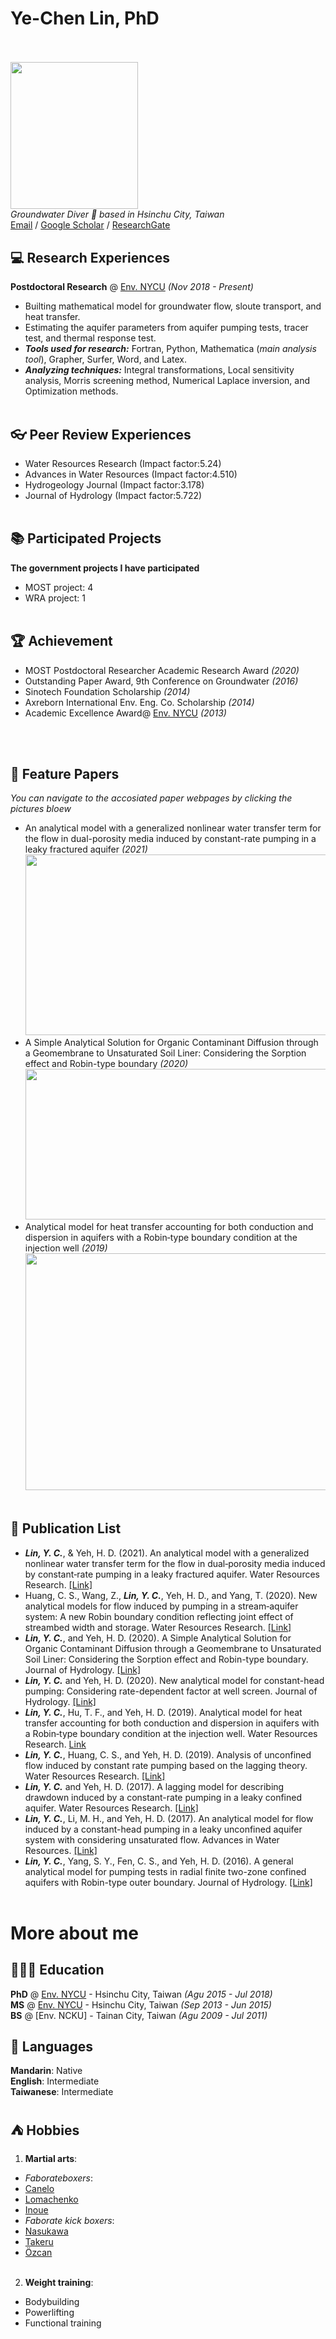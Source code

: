# Ye-Chen Lin, PhD <br><br>
<img src="https://user-images.githubusercontent.com/89235885/130341558-25d0b1bc-bd0a-4af4-ac9a-08b8b1f322e2.png" width="203.8" height="235.4"><br>
_Groundwater Diver 🤿 based in Hsinchu City, Taiwan_ <br>
[Email](mailto:aar246860@gmail.com) / [Google Scholar](https://scholar.google.com.tw/citations?user=PW0RFf0AAAAJ&hl=zh-TW) / [ResearchGate](https://www.researchgate.net/profile/Ye-Chen-Lin) <br>
## 💻 Research Experiences
**Postdoctoral Research** @ [Env. NYCU](https://www.ev.nctu.edu.tw/) _(Nov 2018 - Present)_ <br>
  - Builting mathematical model for groundwater flow, sloute transport, and heat transfer.
  - Estimating the aquifer parameters from aquifer pumping tests, tracer test, and thermal response test.
  - **_Tools used for research:_** Fortran, Python, Mathematica (_main analysis tool_), Grapher, Surfer, Word, and Latex.
  - **_Analyzing techniques:_** Integral transformations, Local sensitivity analysis, Morris screening method, Numerical Laplace inversion, and Optimization methods.
<br><br>

## 👓 Peer Review Experiences
  - Water Resources Research (Impact factor:5.24)
  - Advances in Water Resources (Impact factor:4.510)
  - Hydrogeology Journal (Impact factor:3.178)
  - Journal of Hydrology (Impact factor:5.722)
<br><br>

## 📚 Participated Projects
**The government projects I have participated** <br>
 - MOST project: 4
 - WRA project: 1
<br><br>

## 🏆 Achievement <br>
 - MOST Postdoctoral Researcher Academic Research Award _(2020)_
 - Outstanding Paper Award, 9th Conference on Groundwater _(2016)_
 - Sinotech Foundation Scholarship _(2014)_
 - Axreborn International Env. Eng. Co. Scholarship _(2014)_
 - Academic Excellence Award@ [Env. NYCU](https://www.ev.nctu.edu.tw/)  _(2013)_

<br><br>

## 📰 Feature Papers <br>
_You can navigate to the accosiated paper webpages by clicking the pictures bloew_
 - An analytical model with a generalized nonlinear water 
transfer term for the flow in dual-porosity media induced by constant-rate pumping in a leaky fractured aquifer _(2021)_<br>
[<img src="https://user-images.githubusercontent.com/89235885/130339684-2cd6200b-9826-4bc1-8530-c2a3e6e8f1cc.png" width="519.5" height="289">](https://doi.org/10.1029/2020WR029186)
 - A Simple Analytical Solution for Organic Contaminant Diffusion through a Geomembrane to Unsaturated Soil Liner: Considering the Sorption effect and Robin-type boundary _(2020)_<br>
[<img src="https://user-images.githubusercontent.com/89235885/130339759-a1a1de6b-931a-48ef-8274-26dc4a23dc44.png" width="519.5" height="240.54">](https://doi.org/10.1016/j.jhydrol.2020.124873)
 - Analytical model for heat transfer accounting for both conduction and dispersion in aquifers with a Robin‐type boundary condition at the injection well _(2019)_<br>
[<img src="https://user-images.githubusercontent.com/89235885/130339725-1906eb76-2e39-469a-bdea-9b87da124434.png" width="519.5" height="378.78">](https://doi.org/10.1029/2019WR024966)
<br><br>

## 📝 Publication List <br>
- **_Lin, Y. C._**, & Yeh, H. D. (2021). An analytical model with a generalized nonlinear water transfer term for the flow in dual‐porosity media induced by constant‐rate pumping in a leaky fractured aquifer. Water Resources Research. [[Link]](https://doi.org/10.1029/2020WR029186)
- Huang, C. S., Wang, Z., **_Lin, Y. C._**, Yeh, H. D., and Yang, T. (2020). New analytical models for flow induced by pumping in a stream‐aquifer system: A new Robin boundary condition reflecting joint effect of streambed width and storage. Water Resources Research. [[Link]](https://doi.org/10.1029/2019WR026352)
- **_Lin, Y. C._**, and Yeh, H. D. (2020). A Simple Analytical Solution for Organic Contaminant Diffusion through a Geomembrane to Unsaturated Soil Liner: Considering the Sorption effect and Robin-type boundary. Journal of Hydrology. [[Link]](https://doi.org/10.1016/j.jhydrol.2020.124873)
- **_Lin, Y. C._** and Yeh, H. D. (2020). New analytical model for constant-head pumping: Considering rate-dependent factor at well screen. Journal of Hydrology. [[Link]](https://doi.org/10.1016/j.jhydrol.2019.124395)
- **_Lin, Y. C._**, Hu, T. F., and Yeh, H. D. (2019). Analytical model for heat transfer accounting for both conduction and dispersion in aquifers with a Robin‐type boundary condition at the injection well. Water Resources Research. [Link](https://doi.org/10.1029/2019WR024966)
- **_Lin, Y. C._**, Huang, C. S., and Yeh, H. D. (2019). Analysis of unconfined flow induced by constant rate pumping based on the lagging theory. Water Resources Research. [[Link]](https://doi.org/10.1029/2018WR023893)
- **_Lin, Y. C._** and Yeh, H. D. (2017). A lagging model for describing drawdown induced by a constant-rate pumping in a leaky confined aquifer. Water Resources Research. [[Link]](https://doi.org/10.1002/2017WR021115)
- **_Lin, Y. C._**, Li, M. H., and Yeh, H. D. (2017). An analytical model for flow induced by a constant-head pumping in a leaky unconfined aquifer system with considering unsaturated flow. Advances in Water Resources. [[Link]](https://doi.org/10.1016/j.advwatres.2017.05.018)
- **_Lin, Y. C._**, Yang, S. Y., Fen, C. S., and Yeh, H. D. (2016). A general analytical model for pumping tests in radial finite two-zone confined aquifers with Robin-type outer boundary. Journal of Hydrology. [[Link]](https://doi.org/10.1016/j.jhydrol.2016.07.028)
<br><br>

# More about me
## 👩🏼‍🎓 Education <br>
**PhD** @ [Env. NYCU](https://www.ev.nctu.edu.tw/) - Hsinchu City, Taiwan _(Agu 2015 - Jul 2018)_ <br>
**MS** @ [Env. NYCU](https://www.ev.nctu.edu.tw/) - Hsinchu City, Taiwan _(Sep 2013 - Jun 2015)_ <br>
**BS** @ [Env. NCKU] - Tainan City, Taiwan _(Agu 2009 - Jul 2011)_ <br>
## 💬 Languages <br>
**Mandarin**: Native <br>
**English**: Intermediate <br>
**Taiwanese**: Intermediate <br>
## ⛺ Hobbies <br>
1. **Martial arts**: <br>
- _Faborateboxers_:
- [Canelo](https://en.wikipedia.org/wiki/Canelo_%C3%81lvarez)
- [Lomachenko](https://en.wikipedia.org/wiki/Vasiliy_Lomachenko)
- [Inoue](https://en.wikipedia.org/wiki/Naoya_Inoue)
- _Faborate kick boxers_:
- [Nasukawa](https://en.wikipedia.org/wiki/Tenshin_Nasukawa)
- [Takeru](https://en.wikipedia.org/wiki/Takeru_Segawa)
- [Özcan](https://en.wikipedia.org/wiki/Tayfun_%C3%96zcan) <br><br>
2. **Weight training**: <br>
- Bodybuilding
- Powerlifting
- Functional training <br>
<br><br>
